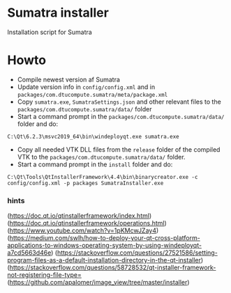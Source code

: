 # Sumatra installer
Installation script for Sumatra

# Howto

- Compile newest version af Sumatra
- Update version info in `config/config.xml` and in `packages/com.dtucompute.sumatra/meta/package.xml`
- Copy `sumatra.exe`, `SumatraSettings.json` and other relevant files to the `packages/com.dtucompute.sumatra/data/` folder
- Start a command prompt in the `packages/com.dtucompute.sumatra/data/` folder and do:
```
C:\Qt\6.2.3\msvc2019_64\bin\windeployqt.exe sumatra.exe
``` 
- Copy all needed VTK DLL files from the `release` folder of the compiled VTK to the `packages/com.dtucompute.sumatra/data/` folder.
- Start a command prompt in the `install` folder and do:
```
C:\Qt\Tools\QtInstallerFramework\4.4\bin\binarycreator.exe -c config/config.xml -p packages SumatraInstaller.exe
```

### hints
(https://doc.qt.io/qtinstallerframework/index.html)
(https://doc.qt.io/qtinstallerframework/operations.html)
(https://www.youtube.com/watch?v=1pKMcwJZay4)
(https://medium.com/swlh/how-to-deploy-your-qt-cross-platform-applications-to-windows-operating-system-by-using-windeployqt-a7cd5663d46e)
(https://stackoverflow.com/questions/27521586/setting-program-files-as-a-default-installation-directory-in-the-qt-installer)
(https://stackoverflow.com/questions/58728532/qt-installer-framework-not-registering-file-type=
(https://github.com/apalomer/image_view/tree/master/installer)

